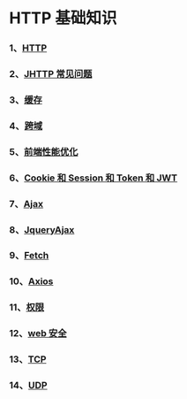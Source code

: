 # HTTP 基础知识

### 1、[HTTP](/HTTP/HTTP)

### 2、[JHTTP 常见问题](/HTTP/HTTP常见问题)

### 3、[缓存](/HTTP/缓存)

### 4、[跨域](/HTTP/跨域)

### 5、[前端性能优化](/HTTP/前端性能优化)

### 6、[Cookie 和 Session 和 Token 和 JWT](/HTTP/Cookie和Session和Token和JWT)

### 7、[Ajax](/HTTP/Ajax)

### 8、[JqueryAjax](/HTTP/JqueryAjax)

### 9、[Fetch](/HTTP/Fetch)

### 10、[Axios](/HTTP/Axios)

### 11、[权限](/HTTP/权限)

### 12、[web 安全](/HTTP/web安全)

### 13、[TCP](/HTTP/TCP)

### 14、[UDP](/HTTP/UDP)
